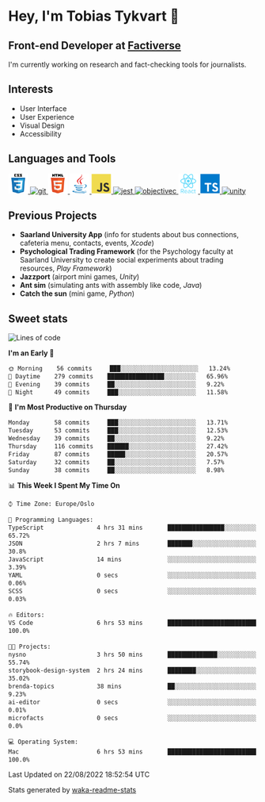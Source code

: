 # Hey, I'm Tobias Tykvart 🦉
## Front-end Developer at [Factiverse](https://www.factiverse.no/)

I'm currently working on research and fact-checking tools for journalists.

## Interests

- User Interface
- User Experience
- Visual Design
- Accessibility

## Languages and Tools
<p align="left"> <a href="https://www.w3schools.com/css/" target="_blank" rel="noreferrer"> <img src="https://raw.githubusercontent.com/devicons/devicon/master/icons/css3/css3-original-wordmark.svg" alt="css3" width="40" height="40"/> </a> <a href="https://git-scm.com/" target="_blank" rel="noreferrer"> <img src="https://www.vectorlogo.zone/logos/git-scm/git-scm-icon.svg" alt="git" width="40" height="40"/> </a> <a href="https://www.w3.org/html/" target="_blank" rel="noreferrer"> <img src="https://raw.githubusercontent.com/devicons/devicon/master/icons/html5/html5-original-wordmark.svg" alt="html5" width="40" height="40"/> </a> <a href="https://www.java.com" target="_blank" rel="noreferrer"> <img src="https://raw.githubusercontent.com/devicons/devicon/master/icons/java/java-original.svg" alt="java" width="40" height="40"/> </a> <a href="https://developer.mozilla.org/en-US/docs/Web/JavaScript" target="_blank" rel="noreferrer"> <img src="https://raw.githubusercontent.com/devicons/devicon/master/icons/javascript/javascript-original.svg" alt="javascript" width="40" height="40"/> </a> <a href="https://jestjs.io" target="_blank" rel="noreferrer"> <img src="https://www.vectorlogo.zone/logos/jestjsio/jestjsio-icon.svg" alt="jest" width="40" height="40"/> </a> <a href="https://developer.apple.com/library/archive/documentation/Cocoa/Conceptual/ProgrammingWithObjectiveC/Introduction/Introduction.html" target="_blank" rel="noreferrer"> <img src="https://www.vectorlogo.zone/logos/apple_objectivec/apple_objectivec-icon.svg" alt="objectivec" width="40" height="40"/> </a> <a href="https://reactjs.org/" target="_blank" rel="noreferrer"> <img src="https://raw.githubusercontent.com/devicons/devicon/master/icons/react/react-original-wordmark.svg" alt="react" width="40" height="40"/> </a> <a href="https://www.typescriptlang.org/" target="_blank" rel="noreferrer"> <img src="https://raw.githubusercontent.com/devicons/devicon/master/icons/typescript/typescript-original.svg" alt="typescript" width="40" height="40"/> </a> <a href="https://unity.com/" target="_blank" rel="noreferrer"> <img src="https://www.vectorlogo.zone/logos/unity3d/unity3d-icon.svg" alt="unity" width="40" height="40"/> </a> </p>

## Previous Projects

- **Saarland University App** (info for students about bus connections, cafeteria menu, contacts, events, *Xcode*)
- **Psychological Trading Framework** (for the Psychology faculty at Saarland University to create social experiments about trading resources, *Play Framework*)
- **Jazzport** (airport mini games, *Unity*)
- **Ant sim** (simulating ants with assembly like code, *Java*)
- **Catch the sun** (mini game, *Python*)

## Sweet stats

<!--START_SECTION:waka-->
![Lines of code](https://img.shields.io/badge/From%20Hello%20World%20I%27ve%20Written-78%20Thousand%20lines%20of%20code-blue)

**I'm an Early 🐤** 

```text
🌞 Morning    56 commits     ███░░░░░░░░░░░░░░░░░░░░░░   13.24% 
🌆 Daytime    279 commits    ████████████████░░░░░░░░░   65.96% 
🌃 Evening    39 commits     ██░░░░░░░░░░░░░░░░░░░░░░░   9.22% 
🌙 Night      49 commits     ███░░░░░░░░░░░░░░░░░░░░░░   11.58%

```
📅 **I'm Most Productive on Thursday** 

```text
Monday       58 commits     ███░░░░░░░░░░░░░░░░░░░░░░   13.71% 
Tuesday      53 commits     ███░░░░░░░░░░░░░░░░░░░░░░   12.53% 
Wednesday    39 commits     ██░░░░░░░░░░░░░░░░░░░░░░░   9.22% 
Thursday     116 commits    ██████░░░░░░░░░░░░░░░░░░░   27.42% 
Friday       87 commits     █████░░░░░░░░░░░░░░░░░░░░   20.57% 
Saturday     32 commits     ██░░░░░░░░░░░░░░░░░░░░░░░   7.57% 
Sunday       38 commits     ██░░░░░░░░░░░░░░░░░░░░░░░   8.98%

```


📊 **This Week I Spent My Time On** 

```text
⌚︎ Time Zone: Europe/Oslo

💬 Programming Languages: 
TypeScript               4 hrs 31 mins       ████████████████░░░░░░░░░   65.72% 
JSON                     2 hrs 7 mins        ███████░░░░░░░░░░░░░░░░░░   30.8% 
JavaScript               14 mins             ░░░░░░░░░░░░░░░░░░░░░░░░░   3.39% 
YAML                     0 secs              ░░░░░░░░░░░░░░░░░░░░░░░░░   0.06% 
SCSS                     0 secs              ░░░░░░░░░░░░░░░░░░░░░░░░░   0.03%

🔥 Editors: 
VS Code                  6 hrs 53 mins       █████████████████████████   100.0%

🐱‍💻 Projects: 
nysno                    3 hrs 50 mins       ██████████████░░░░░░░░░░░   55.74% 
storybook-design-system  2 hrs 24 mins       ████████░░░░░░░░░░░░░░░░░   35.02% 
brenda-topics            38 mins             ██░░░░░░░░░░░░░░░░░░░░░░░   9.23% 
ai-editor                0 secs              ░░░░░░░░░░░░░░░░░░░░░░░░░   0.01% 
microfacts               0 secs              ░░░░░░░░░░░░░░░░░░░░░░░░░   0.0%

💻 Operating System: 
Mac                      6 hrs 53 mins       █████████████████████████   100.0%

```


 Last Updated on 22/08/2022 18:52:54 UTC
<!--END_SECTION:waka-->
Stats generated by [waka-readme-stats](https://github.com/anmol098/waka-readme-stats)
